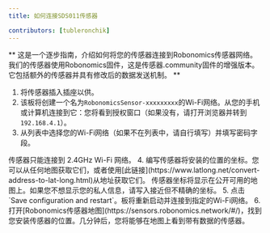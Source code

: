 ```yaml
---
title: 如何连接SDS011传感器

contributors: [tubleronchik]
---
```


** 这是一个逐步指南，介绍如何将您的传感器连接到Robonomics传感器网络。我们的传感器使用Robonomics固件，这是传感器.community固件的增强版本。它包括额外的传感器并具有修改后的数据发送机制。 **

1. 将传感器插入插座以供。
2. 该板将创建一个名为`RobonomicsSensor-xxxxxxxxx`的Wi-Fi网络。从您的手机或计算机连接到它：您将看到授权窗口（如果没有，请打开浏览器并转到`192.168.4.1`）。
3. 从列表中选择您的Wi-Fi网络（如果不在列表中，请自行填写）并填写密码字段。
<robo-wiki-note type="okay" title="INFO">
传感器只能连接到 2.4GHz Wi-Fi 网络。
</robo-wiki-note> 
<robo-wiki-picture src="sds-sensor-wifi.png"/>
4. 编写传感器将安装的位置的坐标。您可以从任何地图获取它们，或者使用[此链接](https://www.latlong.net/convert-address-to-lat-long.html)从地址获取它们。
<robo-wiki-note type="warning" title="WARNING">
传感器坐标将显示在公开可用的地图上。如果您不想显示您的私人信息，请写入接近但不精确的坐标。
</robo-wiki-note> 
5. 点击`Save configuration and restart`。板将重新启动并连接到指定的Wi-Fi网络。
6. 打开[Robonomics传感器地图](https://sensors.robonomics.network/#/)，找到您安装传感器的位置。几分钟后，您将能够在地图上看到带有数据的传感器。
<robo-wiki-picture src="sds-sensor-map.png"/>

